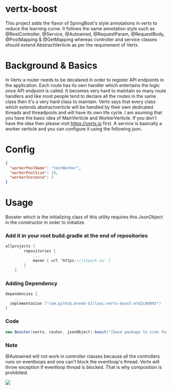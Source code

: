 # vertx-boost
This project adds the flavor of SpringBoot's style annotations in vertx to reduce the learning curve. It follows the same annotation style such as @RestController, @Service, @Autowired, @RequestParam, @RequestBody, @PostMapping &amp; @GetMapping whereas controller and service classes should extend AbstractVerticle as per the requirement of Vertx.

# Background & Basics

In Vertx a router needs to be decalared in order to register API endpoints in the application. Each route has its own handler which entertains the logic once API endpoint is called. It becomes very hard to maintain so many route handlers and like most people tend to declare all the routes in the same class then it's a very hard class to maintain.
Vertx says that every class which extends abstractverticle will be handled by their own dedicated threads and threadpools and will have its own life cycle. I am asuming that you have the basic idea of MainVerticle and WorkerVerticle. If you don't have the idea then please visit https://vertx.io first.
A service is basically a worker verticle and you can configure it using the following json. 
# Config
```json
{
  "workerPoolName": "testWorker",
  "workerPoolSize": 10,
  "workerInstance": 2
}
```

# Usage
Booster which is the initializing class of this utility requires this JsonObject in the constructor in order to initialize. 
### Add it in your root build.gradle at the end of repositories
```kotlin
allprojects {
		repositories {
			...
			maven { url 'https://jitpack.io' }
		}
	}
```
### Adding Dependency 

```kotlin
dependencies {
	...
  implementation ("com.github.Areeb-Gillani:vertx-boost:e7d2c80093")
}
```
### Code
```java
new Booster(vertx, router, jsonObject).boost("[base package to scan for all the above mentioned annotations]");
```
### Note
@Autowired will not work in controller classes because all the controllers runs on eventloops and one can't block the eventloop's thread. Vertx will throw exception if eventloop thread is blocked. That is why composition is prohibited.

[![](https://jitpack.io/v/Areeb-Gillani/vertx-boost.svg)](https://jitpack.io/#Areeb-Gillani/vertx-boost)
